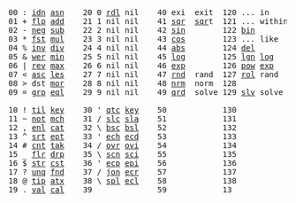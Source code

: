 <pre>
00 : <a href="../../blob/master/k.go#L629">idn</a> <a href="../../blob/master/k.go#L2997">asn</a>    20 0 <a href="../../blob/master/k.go#L2736">rdl</a> nil    40 exi  exit  120 ... in    
01 + <a href="../../blob/master/k.go#L630">flp</a> <a href="../../blob/master/k.go#L1586">add</a>    21 1 nil nil    41 <a href="../../blob/master/k.go#L1499">sqr</a>  <a href="../../blob/master/k.go#L1499">sqr</a>t  121 ... within
02 - <a href="../../blob/master/k.go#L709">neg</a> <a href="../../blob/master/k.go#L1587">sub</a>    22 2 nil nil    42 <a href="../../blob/master/k.go#L1502">sin</a>        122 <a href="../../blob/master/k.go#L2899">bin</a>       
03 * <a href="../../blob/master/k.go#L712">fst</a> <a href="../../blob/master/k.go#L1588">mul</a>    23 3 nil nil    43 <a href="../../blob/master/k.go#L1505">cos</a>        123 ... like  
04 % <a href="../../blob/master/k.go#L753">inv</a> <a href="../../blob/master/k.go#L1589">div</a>    24 4 nil nil    44 <a href="../../blob/master/k.go#L1508">abs</a>        124 <a href="../../blob/master/k.go#L3242">del</a>       
05 & <a href="../../blob/master/k.go#L756">wer</a> <a href="../../blob/master/k.go#L1590">min</a>    25 5 nil nil    45 <a href="../../blob/master/k.go#L1516">log</a>        125 <a href="../../blob/master/k.go#L1595">lgn</a> <a href="../../blob/master/k.go#L1516">log</a>  
06 | <a href="../../blob/master/k.go#L780">rev</a> <a href="../../blob/master/k.go#L1591">max</a>    26 6 nil nil    46 <a href="../../blob/master/k.go#L1519">exp</a>        126 <a href="../../blob/master/k.go#L1598">pow</a> <a href="../../blob/master/k.go#L1519">exp</a>      
07 < <a href="../../blob/master/k.go#L811">asc</a> <a href="../../blob/master/k.go#L1592">les</a>    27 7 nil nil    47 <a href="../../blob/master/k.go#L3323">rnd</a>  rand  127 <a href="../../blob/master/k.go#L3275">rol</a> rand          
08 > dst <a href="../../blob/master/k.go#L1593">mor</a>    28 8 nil nil    48 <a href="../../blob/master/k.go#L3408">nrm</a>  norm  128           
09 = <a href="../../blob/master/k.go#L827">grp</a> <a href="../../blob/master/k.go#L1594">eql</a>    29 9 nil nil    49 <a href="../../blob/master/k.go#L3431">qrd</a>  solve 129 <a href="../../blob/master/k.go#L3432">slv</a> solve

10 ! <a href="../../blob/master/k.go#L860">til</a> <a href="../../blob/master/k.go#L1638">key</a>    30 ' <a href="../../blob/master/k.go#L2318">qtc</a> <a href="../../blob/master/k.go#L1638">key</a>    50            130
11 ~ <a href="../../blob/master/k.go#L900">not</a> <a href="../../blob/master/k.go#L1672">mch</a>    31 / <a href="../../blob/master/k.go#L2319">slc</a> <a href="../../blob/master/k.go#L2316">sla</a>    51            131
12 , <a href="../../blob/master/k.go#L926">enl</a> <a href="../../blob/master/k.go#L1717">cat</a>    32 \ <a href="../../blob/master/k.go#L2320">bsc</a> <a href="../../blob/master/k.go#L2317">bsl</a>    52            132
13 ^ <a href="../../blob/master/k.go#L944">srt</a> <a href="../../blob/master/k.go#L1799">ept</a>    33 ' <a href="../../blob/master/k.go#L2327">ech</a> <a href="../../blob/master/k.go#L2353">ecd</a>    53            133
14 # <a href="../../blob/master/k.go#L945">cnt</a> <a href="../../blob/master/k.go#L1825">tak</a>    34 / <a href="../../blob/master/k.go#L2450">ovr</a> <a href="../../blob/master/k.go#L2586">ovi</a>    54            134
15 _ <a href="../../blob/master/k.go#L953">flr</a> <a href="../../blob/master/k.go#L1892">drp</a>    35 \ <a href="../../blob/master/k.go#L2509">scn</a> <a href="../../blob/master/k.go#L2619">sci</a>    55            135
16 $ <a href="../../blob/master/k.go#L962">str</a> <a href="../../blob/master/k.go#L1996">cst</a>    36 ' <a href="../../blob/master/k.go#L2373">ecp</a> <a href="../../blob/master/k.go#L2402">epi</a>    56            136
17 ? <a href="../../blob/master/k.go#L1033">unq</a> <a href="../../blob/master/k.go#L2034">fnd</a>    37 / <a href="../../blob/master/k.go#L2848">jon</a> <a href="../../blob/master/k.go#L2422">ecr</a>    57            137
18 @ <a href="../../blob/master/k.go#L1065">tip</a> <a href="../../blob/master/k.go#L2057">atx</a>    38 \ <a href="../../blob/master/k.go#L2815">spl</a> <a href="../../blob/master/k.go#L2436">ecl</a>    58            138
19 . <a href="../../blob/master/k.go#L1075">val</a> <a href="../../blob/master/k.go#L2170">cal</a>    39              59            13
</pre>
